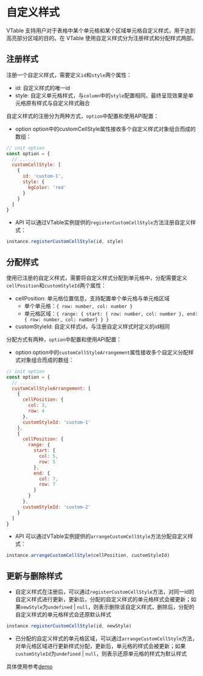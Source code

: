 # 自定义样式

VTable 支持用户对于表格中某个单元格和某个区域单元格自定义样式，用于达到高亮部分区域的目的。在 VTable 使用自定义样式分为注册样式和分配样式两部。

## 注册样式

注册一个自定义样式，需要定义`id`和`style`两个属性：

* id: 自定义样式的唯一id
* style: 自定义单元格样式，与`column`中的`style`配置相同，最终呈现效果是单元格原有样式与自定义样式融合

自定义样式的注册分为两种方式，`option`中配置和使用API配置：

* option
option中的customCellStyle属性接收多个自定义样式对象组合而成的数组：

```js
// init option
const option = {
  // ......
  customCellStyle: [
    {
      id: 'custom-1',
      style: {
        bgColor: 'red'
      }
    }
  ]
}
```

* API
可以通过VTable实例提供的`registerCustomCellStyle`方法注册自定义样式：
```js
instance.registerCustomCellStyle(id, style)
```

## 分配样式

使用已注册的自定义样式，需要将自定义样式分配到单元格中，分配需要定义`cellPosition`和`customStyleId`两个属性：

* cellPosition: 单元格位置信息，支持配置单个单元格与单元格区域
  * 单个单元格：`{ row: number, col: number }`
  * 单元格区域：`{ range: { start: { row: number, col: number }, end: { row: number, col: number} } }`
* customStyleId: 自定义样式id，与注册自定义样式时定义的id相同

分配方式有两种，`option`中配置和使用API配置：

* option
option中的`customCellStyleArrangement`属性接收多个自定义分配样式对象组合而成的数组：

```js
// init option
const option = {
  // ......
  customCellStyleArrangement: [
    {
      cellPosition: {
        col: 3,
        row: 4
      },
      customStyleId: 'custom-1'
    },
    {
      cellPosition: {
        range: {
          start: {
            col: 5,
            row: 5
          },
          end: {
            col: 7,
            row: 7
          }
        }
      },
      customStyleId: 'custom-2'
    }
  ]
}
```

* API
可以通过VTable实例提供的`arrangeCustomCellStyle`方法分配自定义样式：
```js
instance.arrangeCustomCellStyle(cellPosition, customStyleId)
```

## 更新与删除样式

* 自定义样式在注册后，可以通过`registerCustomCellStyle`方法，对同一id的自定义样式进行更新，更新后，分配的自定义样式的单元格样式会被更新；如果`newStyle`为`undefined` | `null`，则表示删除该自定义样式，删除后，分配的自定义样式的单元格样式会还原默认样式

```js
instance.registerCustomCellStyle(id, newStyle)
```

* 已分配的自定义样式的单元格区域，可以通过`arrangeCustomCellStyle`方法，对单元格区域进行更新样式分配，更新后，单元格的样式会被更新；如果`customStyleId`为`undefined` | `null`，则表示还原单元格的样式为默认样式

具体使用参考[demo](../../demo/custom-render/custom-style)